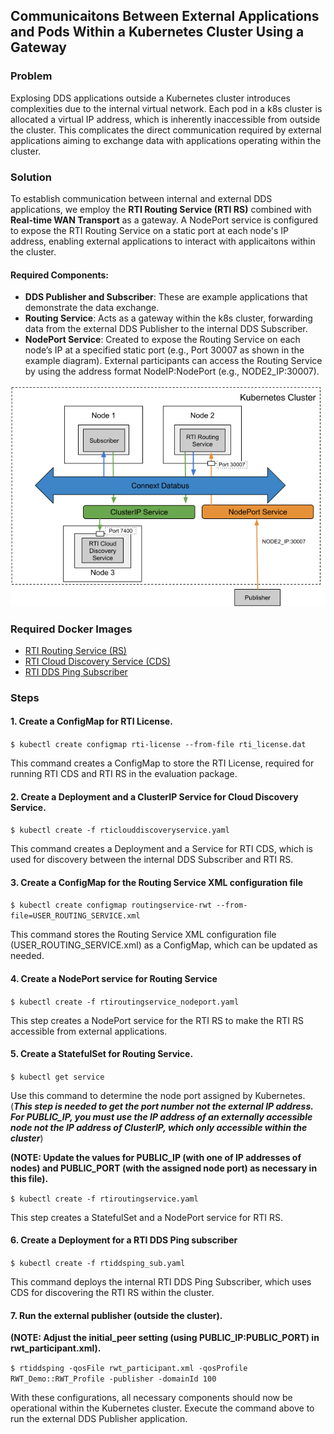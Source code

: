 ## Communicaitons Between External Applications and Pods Within a Kubernetes Cluster Using a Gateway

### Problem

Explosing DDS applications outside a Kubernetes cluster introduces complexities due to the internal virtual network. Each pod in a k8s cluster is allocated a virtual IP address, which is inherently inaccessible from outside the cluster. This complicates the direct communication required by external applications aiming to exchange data with applications operating within the cluster.

### Solution

To establish communication between internal and external DDS applications, we employ the **RTI Routing Service (RTI RS)** combined with **Real-time WAN Transport** as a gateway. A NodePort service is configured to expose the RTI Routing Service on a static port at each node's IP address, enabling external applications to interact with applicaitons within the cluster.

#### Required Components:

* **DDS Publisher and Subscriber**: These are example applications that demonstrate the data exchange.
* **Routing Service**: Acts as a gateway within the k8s cluster, forwarding data from the external DDS Publisher to the internal DDS Subscriber.
* **NodePort Service**: Created to expose the Routing Service on each node’s IP at a specified static port (e.g., Port 30007 as shown in the example diagram). External participants can access the Routing Service by using the address format NodeIP:NodePort (e.g., NODE2_IP:30007).

![Exposing DDS Applications with Real-time WAN Transport](routingservice_rwt.png)

### Required Docker Images
- [RTI Routing Service (RS)](../dockerfiles/rti_routingservice)
- [RTI Cloud Discovery Service (CDS)](../dockerfiles/rti_clouddiscoveryservice)
- [RTI DDS Ping Subscriber](../dockerfiles/rti_ddsping_sub)

### Steps

#### 1. Create a ConfigMap for RTI License.
`$ kubectl create configmap rti-license --from-file rti_license.dat`

This command creates a ConfigMap to store the RTI License, required for running RTI CDS and RTI RS in the evaluation package.

#### 2. Create a Deployment and a ClusterIP Service for Cloud Discovery Service.
`$ kubectl create -f rticlouddiscoveryservice.yaml`

This command creates a Deployment and a Service for RTI CDS, which is used for discovery between the internal DDS Subscriber and RTI RS. 

#### 3. Create a ConfigMap for the Routing Service XML configuration file
`$ kubectl create configmap routingservice-rwt --from-file=USER_ROUTING_SERVICE.xml`

This command stores the Routing Service XML configuration file (USER_ROUTING_SERVICE.xml) as a ConfigMap, which can be updated as needed. 

#### 4. Create a NodePort service for Routing Service
`$ kubectl create -f rtiroutingservice_nodeport.yaml `

This step creates a NodePort service for the RTI RS to make the RTI RS accessible from external applications.

#### 5. Create a StatefulSet for Routing Service. 
`$ kubectl get service`

Use this command to determine the node port assigned by Kubernetes. (***This step is needed to get the port number not the external IP address. For PUBLIC_IP, you must use the IP address of an externally accessible node not the IP address of ClusterIP, which only accessible within the cluster***) 

**(NOTE: Update the values for PUBLIC_IP (with one of IP addresses of nodes) and PUBLIC_PORT (with the assigned node port) as necessary in this file).**

`$ kubectl create -f rtiroutingservice.yaml`

This step creates a StatefulSet and a NodePort service for RTI RS. 

#### 6. Create a Deployment for a RTI DDS Ping subscriber
`$ kubectl create -f rtiddsping_sub.yaml`

This command deploys the internal RTI DDS Ping Subscriber, which uses CDS for discovering the RTI RS within the cluster.

#### 7. Run the external publisher (outside the cluster). 
**(NOTE: Adjust the initial_peer setting (using PUBLIC_IP:PUBLIC_PORT) in rwt_participant.xml).**

`$ rtiddsping -qosFile rwt_participant.xml -qosProfile RWT_Demo::RWT_Profile -publisher -domainId 100`

With these configurations, all necessary components should now be operational within the Kubernetes cluster. Execute the command above to run the external DDS Publisher application.
